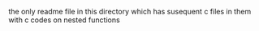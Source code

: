 the only readme file in this directory which has susequent c files in them with c codes on nested functions
